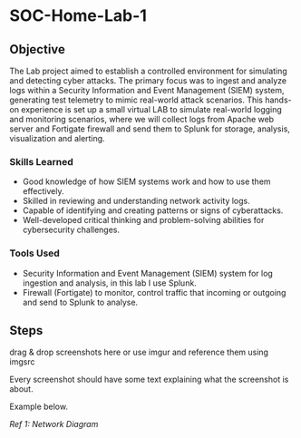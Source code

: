# SOC-Home-Lab-1

## Objective

The Lab project aimed to establish a controlled environment for simulating and detecting cyber attacks. The primary focus was to ingest and analyze logs within a Security Information and Event Management (SIEM) system, generating test telemetry to mimic real-world attack scenarios. This hands-on experience is set up a small virtual LAB to simulate real-world logging and monitoring scenarios, where we will collect logs from Apache web server and Fortigate firewall and send them to Splunk for storage, analysis, visualization and alerting.

### Skills Learned

- Good knowledge of how SIEM systems work and how to use them effectively.
- Skilled in reviewing and understanding network activity logs.
- Capable of identifying and creating patterns or signs of cyberattacks.
- Well-developed critical thinking and problem-solving abilities for cybersecurity challenges.

### Tools Used

- Security Information and Event Management (SIEM) system for log ingestion and analysis, in this lab I use Splunk.
- Firewall (Fortigate) to monitor, control traffic that incoming or outgoing and send to Splunk to analyse.

## Steps
drag & drop screenshots here or use imgur and reference them using imgsrc

Every screenshot should have some text explaining what the screenshot is about.

Example below.

*Ref 1: Network Diagram*
